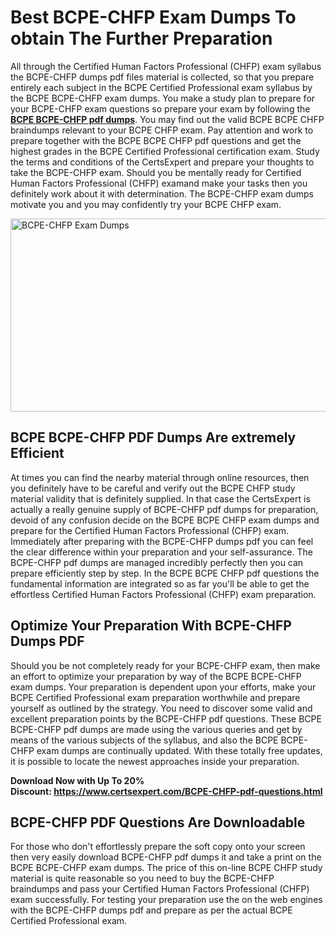 <h1><strong>Best BCPE-CHFP Exam Dumps To obtain The Further Preparation</strong></h1>
<p>All through the Certified Human Factors Professional (CHFP) exam syllabus the BCPE-CHFP dumps pdf files material is collected, so that you prepare entirely each subject in the BCPE Certified Professional exam syllabus by the BCPE BCPE-CHFP exam dumps. You make a study plan to prepare for your BCPE-CHFP exam questions so prepare your exam by following the <a href="https://www.certsexpert.com/BCPE-CHFP-pdf-questions.html"><strong>BCPE BCPE-CHFP pdf dumps</strong></a>. You may find out the valid BCPE BCPE CHFP braindumps relevant to your BCPE CHFP exam. Pay attention and work to prepare together with the BCPE BCPE CHFP pdf questions and get the highest grades in the BCPE Certified Professional certification exam. Study the terms and conditions of the CertsExpert and prepare your thoughts to take the BCPE-CHFP exam. Should you be mentally ready for Certified Human Factors Professional (CHFP) examand make your tasks then you definitely work about it with determination. The BCPE-CHFP exam dumps motivate you and you may confidently try your BCPE CHFP exam.</p>
<p><img src="https://i.ibb.co/jR52r55/Copy-of-Copy-of-Copy-of-Copy-of-Copy-of-Minimalist-Business-You-Tube-Thumbnail-38.png" alt="BCPE-CHFP Exam Dumps" width="550" height="309" /></p>
<h2><strong>BCPE BCPE-CHFP PDF Dumps Are extremely Efficient&nbsp;</strong></h2>
<p>At times you can find the nearby material through online resources, then you definitely have to be careful and verify out the BCPE CHFP study material validity that is definitely supplied. In that case the CertsExpert is actually a really genuine supply of BCPE-CHFP pdf dumps for preparation, devoid of any confusion decide on the BCPE BCPE CHFP exam dumps and prepare for the Certified Human Factors Professional (CHFP) exam. Immediately after preparing with the BCPE-CHFP dumps pdf you can feel the clear difference within your preparation and your self-assurance. The BCPE-CHFP pdf dumps are managed incredibly perfectly then you can prepare efficiently step by step. In the BCPE BCPE CHFP pdf questions the fundamental information are integrated so as far you'll be able to get the effortless Certified Human Factors Professional (CHFP) exam preparation.&nbsp;</p>
<h2><strong>Optimize Your Preparation With BCPE-CHFP Dumps PDF</strong></h2>
<p>Should you be not completely ready for your BCPE-CHFP exam, then make an effort to optimize your preparation by way of the BCPE BCPE-CHFP exam dumps. Your preparation is dependent upon your efforts, make your BCPE Certified Professional exam preparation worthwhile and prepare yourself as outlined by the strategy. You need to discover some valid and excellent preparation points by the BCPE-CHFP pdf questions. These BCPE BCPE-CHFP pdf dumps are made using the various queries and get by means of the various subjects of the syllabus, and also the BCPE BCPE-CHFP exam dumps are continually updated. With these totally free updates, it is possible to locate the newest approaches inside your preparation.</p>
<p><strong>Download Now with Up To 20% Discount:&nbsp;<a href="https://www.certsexpert.com/BCPE-CHFP-pdf-questions.html">https://www.certsexpert.com/BCPE-CHFP-pdf-questions.html</a></strong></p>
<h2><strong>BCPE-CHFP PDF Questions Are Downloadable&nbsp;</strong></h2>
<p>For those who don't effortlessly prepare the soft copy onto your screen then very easily download BCPE-CHFP pdf dumps it and take a print on the BCPE BCPE-CHFP exam dumps. The price of this on-line BCPE CHFP study material is quite reasonable so you need to buy the BCPE-CHFP braindumps and pass your Certified Human Factors Professional (CHFP) exam successfully. For testing your preparation use the on the web engines with the BCPE-CHFP dumps pdf and prepare as per the actual BCPE Certified Professional exam.</p>
